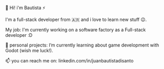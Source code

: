 👋 Hi! i'm Bautista ⚡

I'm a full-stack developer from 🇦🇷 and i love to learn new stuff 😉.

My job: I'm currently working on a software factory as a Full-stack developer :D

🔭 personal projects: I’m currently learning about game development with Godot (wish me luck!).

📫 you can reach me on: linkedin.com/in/juanbautistadisanto

